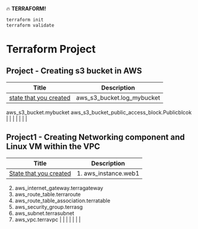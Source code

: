 :fire: **TERRAFORM!**


```zsh
terraform init
terraform validate
```
# Terraform Project
## Project - Creating s3 bucket in AWS

|    Title | Description    |
|  --- |  ---  |
|  [state that you created](/http://askjoechan.com)  |  aws_s3_bucket.log_mybucket
aws_s3_bucket.mybucket
aws_s3_bucket_public_access_block.Publicblcok  |
|  [ ](/http://askjoechan.com)   |     |
|  [  ](/http://askjoechan.com)  |     |


## Project1 - Creating Networking component and Linux VM within the VPC

|   Title  |  Description   |
|  --- |  ---  |
|  [State that you created](/http://askjoechan.com)   |  1. aws_instance.web1
2. aws_internet_gateway.terragateway
3. aws_route_table.terraroute
4. aws_route_table_association.terratable
5. aws_security_group.terrasg
6. aws_subnet.terrasubnet
7. aws_vpc.terravpc  |
|  [  ](/http://askjoechan.com)   |     |
|  [ ](/http://askjoechan.com)   |     |
